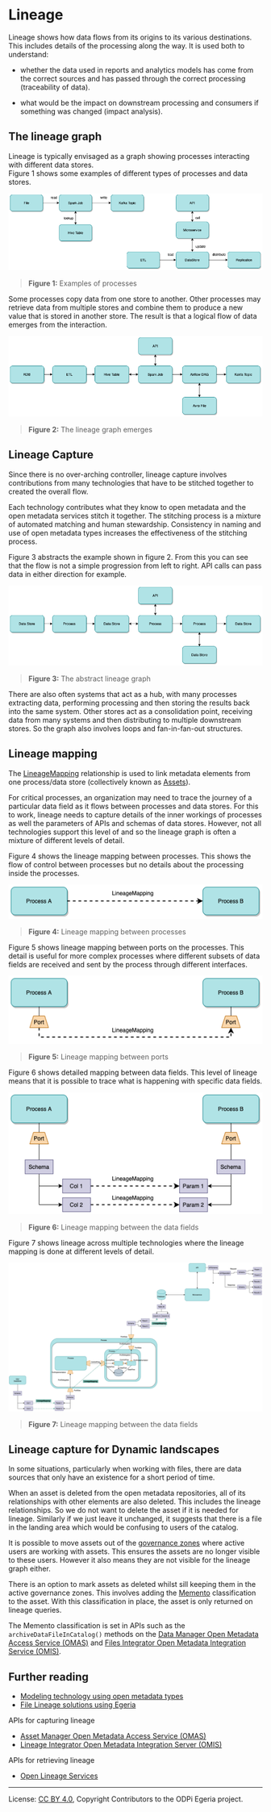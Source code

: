 <!-- SPDX-License-Identifier: CC-BY-4.0 -->
<!-- Copyright Contributors to the ODPi Egeria project. -->

# Lineage

Lineage shows how data flows from its origins to its various destinations.
This includes details of the processing along the way.  It is used both to understand:
 
* whether the data used in reports and analytics models has come from the correct sources and has passed through
  the correct processing (traceability of data).
  
* what would be the impact on downstream processing and consumers if something was changed (impact analysis).


## The lineage graph

Lineage is typically envisaged as a graph showing processes interacting with different data stores.  
Figure 1 shows some examples of different types of processes and data stores.


![Figure 1](lineage-examples.png#pagewidth)
> **Figure 1:** Examples of processes


Some processes copy data from one store to another.  Other processes may retrieve data
from multiple stores and combine them to produce a new value that is stored in another store.
The result is that a logical flow of data emerges from the interaction. 

![Figure 2](lineage-capture.png#pagewidth)
> **Figure 2:** The lineage graph emerges

## Lineage Capture

Since there is no over-arching controller, lineage capture involves contributions from many
technologies that have to be stitched together to created the overall flow.

Each technology contributes what they know to open metadata
and the open metadata services stitch it together.  The stitching process is a mixture of automated matching and
human stewardship.  Consistency in naming and use of open metadata types increases the
effectiveness of the stitching process.

Figure 3 abstracts the example shown in figure 2.  From this you can see that the flow is not a simple
progression from left to right.  API calls can pass data in either direction for example. 

![Figure 3](basic-concept-of-lineage.png#pagewidth)
> **Figure 3:** The abstract lineage graph

There are also often systems that act as a hub, with many processes extracting data, performing processing and
then storing the results back into the same system.  Other stores act as a consolidation point, receiving
data from many systems and then distributing to multiple downstream stores.  So the graph also involves
loops and fan-in-fan-out structures.


## Lineage mapping

The [LineageMapping](../open-metadata-types/0770-Lineage-Mapping.md) relationship is used to link
metadata elements from one process/data store (collectively known as [Assets](../cataloging-assets)).

For critical processes, an organization may need to trace the journey of a particular data field
as it flows between processes and data stores.  For this to work, lineage needs to capture details of the inner
workings of processes as well the parameters of APIs and schemas of data stores.
However, not all technologies support this level of and so the lineage graph is often a mixture of
different levels of detail.

Figure 4 shows the lineage mapping between processes.
This shows the flow of control between processes but no details about the
processing inside the processes.

![Figure 4](lineage-mapping-process-to-process.png)
> **Figure 4:** Lineage mapping between processes

Figure 5 shows lineage mapping between ports on the processes.  This detail is useful for
more complex processes where different subsets of data fields are received and sent by the
process through different interfaces.

![Figure 5](lineage-mapping-port-to-port.png)
> **Figure 5:** Lineage mapping between ports

Figure 6 shows detailed mapping between data fields.  This level of lineage means that it is possible to
trace what is happening with specific data fields.

![Figure 6](lineage-mapping-data-fields.png)
> **Figure 6:** Lineage mapping between the data fields

Figure 7 shows lineage across multiple technologies where the lineage mapping is done at different levels
of detail.

![Figure 7](complex-lineage-mapping.png#pagewidth)
> **Figure 7:** Lineage mapping between the data fields

## Lineage capture for Dynamic landscapes

In some situations, particularly when working with files, there are data sources that only
have an existence for a short period of time.

When an asset is deleted from the open metadata repositories, all of its
relationships with other elements are also deleted.
This includes the lineage relationships.
So we do not want to delete the asset if it is needed for lineage.
Similarly if we just leave it unchanged, it suggests that there is a file in the landing area
which would be confusing to users of the catalog.

It is possible to move assets out of the
[governance zones](../../../open-metadata-implementation/access-services/docs/concepts/governance-zones) where
active users are working with assets.  This ensures the assets are no longer
visible to these users.  However it also means they are not visible for the lineage graph either.

There is an option to mark assets as deleted whilst sill keeping them in the
active governance zones.
This involves adding the [Memento](../open-metadata-types/0010-Base-Model.md) 
classification to the asset.  With this classification in place, the
asset is only returned on lineage queries.

The Memento classification is set in APIs such as the
`archiveDataFileInCatalog()` methods on the 
[Data Manager Open Metadata Access Service (OMAS)](../../../open-metadata-implementation/access-services/data-manager)
and
[Files Integrator Open Metadata Integration Service (OMIS)](../../../open-metadata-implementation/integration-services/files-integrator).

## Further reading

* [Modeling technology using open metadata types](../modelling-technology)
* [File Lineage solutions using Egeria](../solutions/file-lineage)

APIs for capturing lineage
* [Asset Manager Open Metadata Access Service (OMAS)](../../../open-metadata-implementation/access-services/asset-manager)
* [Lineage Integrator Open Metadata Integration Server (OMIS)](../../../open-metadata-implementation/integration-services/lineage-integrator)

APIs for retrieving lineage
* [Open Lineage Services](../../../open-metadata-implementation/governance-servers/open-lineage-services)

----
License: [CC BY 4.0](https://creativecommons.org/licenses/by/4.0/),
Copyright Contributors to the ODPi Egeria project.